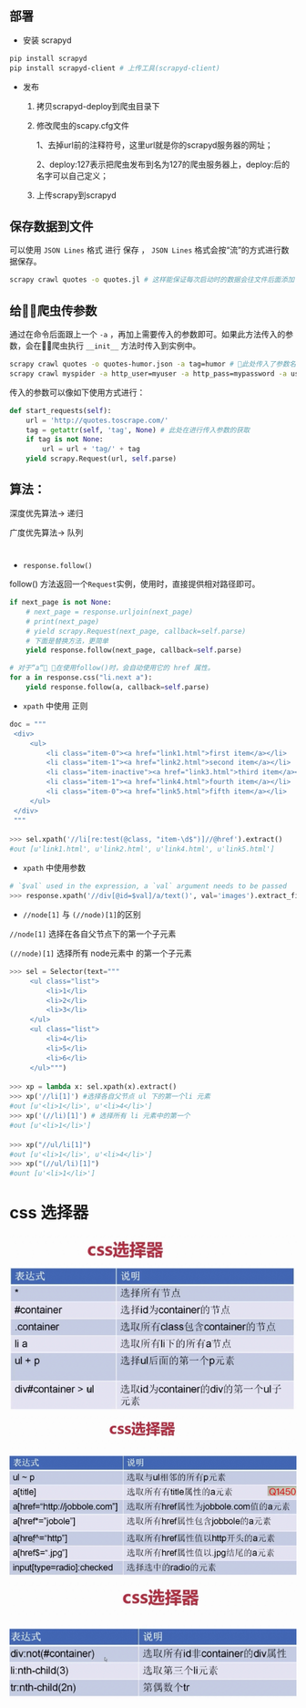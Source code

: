 ## 部署

+ 安装 scrapyd
```bash
pip install scrapyd
pip install scrapyd-client # 上传工具(scrapyd-client)
```

+ 发布
    1) 拷贝scrapyd-deploy到爬虫目录下

    2) 修改爬虫的scapy.cfg文件

        1、去掉url前的注释符号，这里url就是你的scrapyd服务器的网址； 

        2、deploy:127表示把爬虫发布到名为127的爬虫服务器上，deploy:后的名字可以自己定义；
    
    3) 上传scrapy到scrapyd


## 保存数据到文件
可以使用 `JSON Lines` 格式 进行 保存 ， `JSON Lines` 格式会按“流”的方式进行数据保存。
```bash
scrapy crawl quotes -o quotes.jl # 这样能保证每次启动时的数据会往文件后面添加 ，也不会覆盖文件重新添加。
```

## 给爬虫传参数
通过在命令后面跟上一个 `-a` ，再加上需要传入的参数即可。如果此方法传入的参数，会在爬虫执行 `__init__` 方法时传入到实例中。
```bash
scrapy crawl quotes -o quotes-humor.json -a tag=humor # 此处传入了参数名为tag ，值为humor的参数
scrapy crawl myspider -a http_user=myuser -a http_pass=mypassword -a user_agent=mybot #传多个参数的写法
```
传入的参数可以像如下使用方式进行：
```python
def start_requests(self):
    url = 'http://quotes.toscrape.com/'
    tag = getattr(self, 'tag', None) # 此处在进行传入参数的获取
    if tag is not None:
        url = url + 'tag/' + tag
    yield scrapy.Request(url, self.parse)
```

## 算法：
深度优先算法-> 递归

广度优先算法-> 队列

# 
+ `response.follow()` 

follow() 方法返回一个`Request`实例，使用时，直接提供相对路径即可。
```python
if next_page is not None:
    # next_page = response.urljoin(next_page)
    # print(next_page)
    # yield scrapy.Request(next_page, callback=self.parse)
    # 下面是替换方法，更简单
    yield response.follow(next_page, callback=self.parse)
```

```python
# 对于“a“ ，在使用follow()时，会自动使用它的 href 属性。
for a in response.css("li.next a"):
    yield response.follow(a, callback=self.parse)
```

+ `xpath` 中使用 正则
```python
doc = """
 <div>
     <ul>
         <li class="item-0"><a href="link1.html">first item</a></li>
         <li class="item-1"><a href="link2.html">second item</a></li>
         <li class="item-inactive"><a href="link3.html">third item</a></li>
         <li class="item-1"><a href="link4.html">fourth item</a></li>
         <li class="item-0"><a href="link5.html">fifth item</a></li>
     </ul>
 </div>
 """

>>> sel.xpath('//li[re:test(@class, "item-\d$")]//@href').extract()
#out [u'link1.html', u'link2.html', u'link4.html', u'link5.html']
```

+ `xpath` 中使用参数
```python
# `$val` used in the expression, a `val` argument needs to be passed
>>> response.xpath('//div[@id=$val]/a/text()', val='images').extract_first()
```

+ `//node[1]` 与 `(//node)[1]`的区别

`//node[1]` 选择在各自父节点下的第一个子元素

`(//node)[1]` 选择所有 node元素中 的第一个子元素

```python
>>> sel = Selector(text="""
     <ul class="list">
         <li>1</li>
         <li>2</li>
         <li>3</li>
     </ul>
     <ul class="list">
         <li>4</li>
         <li>5</li>
         <li>6</li>
     </ul>""")

>>> xp = lambda x: sel.xpath(x).extract()
>>> xp('//li[1]') #选择各自父节点 ul 下的第一个li 元素
#out [u'<li>1</li>', u'<li>4</li>'] 
>>> xp('(//li)[1]') # 选择所有 li 元素中的第一个 
#out [u'<li>1</li>']

>>> xp("//ul/li[1]")
#out [u'<li>1</li>', u'<li>4</li>']
>>> xp("(//ul/li)[1]")
#ount [u'<li>1</li>']
```


#


# css 选择器
![](./images/css_1.png)
![](./images/css_2.png)
![](./images/css_3.png)